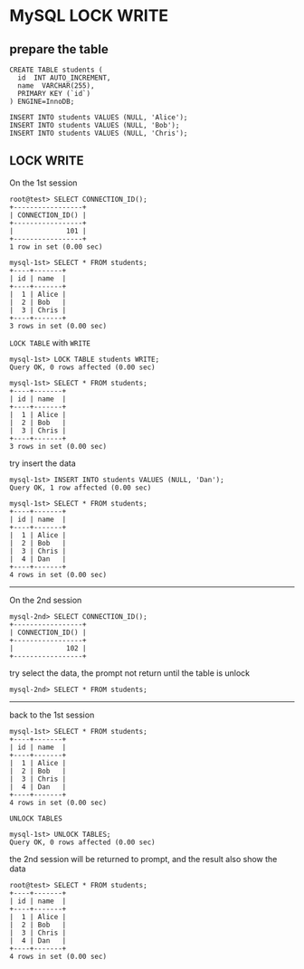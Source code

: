 # MySQL LOCK WRITE

## prepare the table

```mysql
CREATE TABLE students (
  id  INT AUTO_INCREMENT,
  name  VARCHAR(255),
  PRIMARY KEY (`id`)
) ENGINE=InnoDB;

INSERT INTO students VALUES (NULL, 'Alice');
INSERT INTO students VALUES (NULL, 'Bob');
INSERT INTO students VALUES (NULL, 'Chris');
```

## LOCK WRITE

On the 1st session

```mysql
root@test> SELECT CONNECTION_ID();
+-----------------+
| CONNECTION_ID() |
+-----------------+
|             101 |
+-----------------+
1 row in set (0.00 sec)

mysql-1st> SELECT * FROM students;
+----+-------+
| id | name  |
+----+-------+
|  1 | Alice |
|  2 | Bob   |
|  3 | Chris |
+----+-------+
3 rows in set (0.00 sec)
```

`LOCK TABLE` with `WRITE`

```mysql
mysql-1st> LOCK TABLE students WRITE;
Query OK, 0 rows affected (0.00 sec)
```

```mysql
mysql-1st> SELECT * FROM students;
+----+-------+
| id | name  |
+----+-------+
|  1 | Alice |
|  2 | Bob   |
|  3 | Chris |
+----+-------+
3 rows in set (0.00 sec)
```

try insert the data

```mysql
mysql-1st> INSERT INTO students VALUES (NULL, 'Dan');
Query OK, 1 row affected (0.00 sec)
```

```mysql
mysql-1st> SELECT * FROM students;
+----+-------+
| id | name  |
+----+-------+
|  1 | Alice |
|  2 | Bob   |
|  3 | Chris |
|  4 | Dan   |
+----+-------+
4 rows in set (0.00 sec)
```

---

On the 2nd session

```mysql
mysql-2nd> SELECT CONNECTION_ID();
+-----------------+
| CONNECTION_ID() |
+-----------------+
|             102 |
+-----------------+
```

try select the data, the prompt not return until the table is unlock

```mysql
mysql-2nd> SELECT * FROM students;
```

---

back to the 1st session

```mysql
mysql-1st> SELECT * FROM students;
+----+-------+
| id | name  |
+----+-------+
|  1 | Alice |
|  2 | Bob   |
|  3 | Chris |
|  4 | Dan   |
+----+-------+
4 rows in set (0.00 sec)
```

`UNLOCK TABLES`

```mysql
mysql-1st> UNLOCK TABLES;
Query OK, 0 rows affected (0.00 sec)
```

the 2nd session will be returned to prompt, and the result also show the data

```mysql
root@test> SELECT * FROM students;
+----+-------+
| id | name  |
+----+-------+
|  1 | Alice |
|  2 | Bob   |
|  3 | Chris |
|  4 | Dan   |
+----+-------+
4 rows in set (0.00 sec)
```
